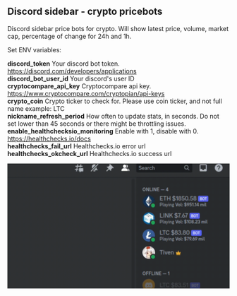 ## Discord sidebar - crypto pricebots
Discord sidebar price bots for crypto. Will show latest price, volume, market cap, percentage of change for 24h and 1h. 

Set ENV variables:  

**discord_token** Your discord bot token. https://discord.com/developers/applications <br>
**discord_bot_user_id** Your discord's user ID<br>
**cryptocompare_api_key** Cryptocompare api key. https://www.cryptocompare.com/cryptopian/api-keys<br>
**crypto_coin** Crypto ticker to check for. Please use coin ticker, and not full name example: LTC <br>
**nickname_refresh_period** How often to update stats, in seconds. Do not set lower than 45 seconds or there might be throttling issues.<br>
**enable_healthchecksio_monitoring** Enable with 1, disable with 0. https://healthchecks.io/docs<br>
**healthchecks_fail_url** Healthchecks.io error url<br>
**healthchecks_okcheck_url** Healthchecks.io success url<br>

![](https://github.com/TivenTux/crypto-sidebar-pricebot/blob/main/pricebots_demo.gif)

